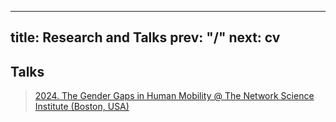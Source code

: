 
---
title: Research and Talks
prev: "/"
next: cv
---

## Talks
> [2024. The Gender Gaps in Human Mobility @ The Network Science Institute (Boston, USA)](https://www.youtube.com/watch?v=eqTcj61zAok)

<!-- ## Upcoming Talks



<!--
 # Modelling Human Mobility

 ## PhD Project Objective


## Master Thesis

Recent studies have unveiled the gender gap in human mobility, with women day-to-day travel behaviour differing from that of men. However, the scientific understanding of the factors driving gender differences in travel patterns is limited due to the lack of suitable data. 

The gender division of labour and household responsibilities have been proposed as a possible explanation for the observed gap in mobility. Nevertheless, these hypotheses have not been investigated at scale. 

My first research objective is to quantify and describe the gender differences in mobility behaviour and tests if the division of labour can partly explain the gender disparities. To achieve this goal, we split the analysis into (i) Identify how employment influences the gender gap in mobility, (ii) Determine how demographic features explain individuals’ entropy.

We use a novel pseudo-anonymized and GDPR-compliant dataset containing multiyear GPS traces of half a million individuals and demographics. The gender differences in mobility are studied by computing the number of visits, the duration of stops, and predictability. To study the
division of labour’s effect, we first estimate the individual employment status from the mobility data using heuristic algorithms.

During the development of my master theiss we identifed that the gender gap in mobility appears regardless of the employment status. However, an individual’s employment status strongly affects their mobility behaviour and impacts the observed gender differences in travel patterns. Furthermore, we find a complex interrelation between demographic features and conclude that it is not possible to explain the
gender gap in mobility with a single demographic feature.

> [Understanding gender gaps in employment and mobility using large-scale behavioral data](https://findit.dtu.dk/en/catalog/6251698841bfc310d66878ff) 
 -->
